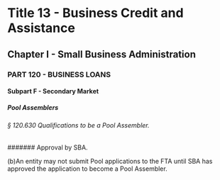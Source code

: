 
# Title 13 - Business Credit and Assistance
## Chapter I - Small Business Administration
### PART 120 - BUSINESS LOANS
#### Subpart F - Secondary Market
##### Pool Assemblers
###### § 120.630 Qualifications to be a Pool Assembler.
####### Approval by SBA.

(b)An entity may not submit Pool applications to the FTA until SBA has approved the application to become a Pool Assembler.
